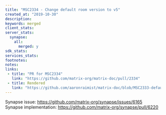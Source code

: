 ```yaml
---
title: "MSC2334 - Change default room version to v5"
created_at: "2019-10-30"
description:
keywords: merged
client_stats:
server_stats:
  synapse:
    all:
      merged: y
sdk_stats:
services_stats:
footnotes:
notes:
links:
 - title: "PR for MSC2334"
   link: "https://github.com/matrix-org/matrix-doc/pull/2334"
 - title: Rendered
   link: "https://github.com/aaronraimist/matrix-doc/blob/MSC2333-default-room-version-v5/proposals/2334-default-room-version-v5.md"
---
```




Synapse issue: https://github.com/matrix-org/synapse/issues/6165
Synapse implementation: https://github.com/matrix-org/synapse/pull/6220
